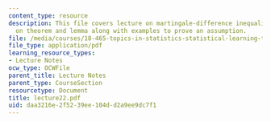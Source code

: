```yaml
---
content_type: resource
description: This file covers lecture on martingale-difference inequalities, based
  on theorem and lemma along with examples to prove an assumption.
file: /media/courses/18-465-topics-in-statistics-statistical-learning-theory-spring-2007/daa3216e2f5239ee104dd2a9ee9dc7f1_lecture22.pdf
file_type: application/pdf
learning_resource_types:
- Lecture Notes
ocw_type: OCWFile
parent_title: Lecture Notes
parent_type: CourseSection
resourcetype: Document
title: lecture22.pdf
uid: daa3216e-2f52-39ee-104d-d2a9ee9dc7f1
---
```

